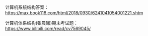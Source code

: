 计算机系统结构答案：https://max.book118.com/html/2018/0930/6241041054001221.shtm

计算机体系结构(张晨曦)期末考试题：https://www.bilibili.com/read/cv7569045/